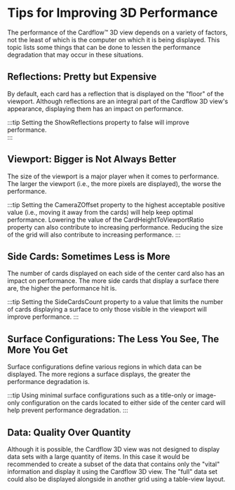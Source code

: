 # Tips for Improving 3D Performance

The performance of the Cardflow™ 3D view depends on a variety of factors, not the least of which is the computer on which it is being displayed. This topic lists some things that can be done to lessen the performance degradation that may occur in these situations.

## Reflections: Pretty but Expensive
By default, each card has a reflection that is displayed on the "floor" of the viewport. Although reflections are an integral part of the Cardflow 3D view's appearance, displaying them has an impact on performance. 

:::tip
Setting the ShowReflections property to false will improve performance.  
:::

## Viewport: Bigger is Not Always Better
The size of the viewport is a major player when it comes to performance. The larger the viewport (i.e., the more pixels are displayed), the worse the performance. 

:::tip
Setting the CameraZOffset property to the highest acceptable positive value (i.e., moving it away from the cards) will help keep optimal performance. Lowering the value of the CardHeightToViewportRatio property can also contribute to increasing performance. Reducing the size of the grid will also contribute to increasing performance.
:::

## Side Cards: Sometimes Less is More
The number of cards displayed on each side of the center card also has an impact on performance. The more side cards that display a surface there are, the higher the performance hit is.

:::tip
Setting the SideCardsCount property to a value that limits the number of cards displaying a surface to only those visible in the viewport will improve performance.
:::

## Surface Configurations: The Less You See, The More You Get
Surface configurations define various regions in which data can be displayed. The more regions a surface displays, the greater the performance degradation is.

:::tip
Using minimal surface configurations such as a title-only or image-only configuration on the cards located to either side of the center card will help prevent performance degradation.
:::

## Data: Quality Over Quantity
Although it is possible, the Cardflow 3D view was not designed to display data sets with a large quantity of items. In this case it would be recommended to create a subset of the data that contains only the "vital" information and display it using the Cardflow 3D view. The "full" data set could also be displayed alongside in another grid using a table-view layout. 